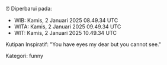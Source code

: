 ⏰ Diperbarui pada:
- WIB: Kamis, 2 Januari 2025 08.49.34 UTC
- WITA: Kamis, 2 Januari 2025 09.49.34 UTC
- WIT: Kamis, 2 Januari 2025 10.49.34 UTC

Kutipan Inspiratif:
"You have eyes my dear but you cannot see."


Kategori: funny

